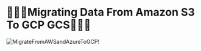 # 👨🏼‍💻Migrating Data From Amazon S3 To GCP GCS👨🏼‍💻

![MigrateFromAWSandAzureToGCP!](https://lucid.app/publicSegments/view/124eabd7-7d3d-4ee7-ada8-887b4b9e655e/image.png)